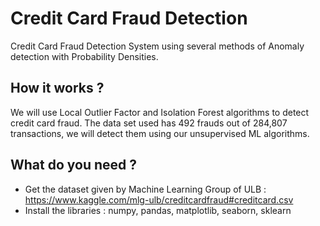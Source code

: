 # Credit Card Fraud Detection
Credit Card Fraud Detection System using several methods of Anomaly detection with Probability Densities. 

## How it works ? <br />
We will use Local Outlier Factor and Isolation Forest algorithms to detect credit card fraud. The data set used has 492 frauds out of 284,807 transactions, we will detect them using our unsupervised ML algorithms.
## What do you need ? <br />
- Get the dataset given by Machine Learning Group of ULB : https://www.kaggle.com/mlg-ulb/creditcardfraud#creditcard.csv
- Install the libraries : numpy, pandas, matplotlib, seaborn, sklearn



